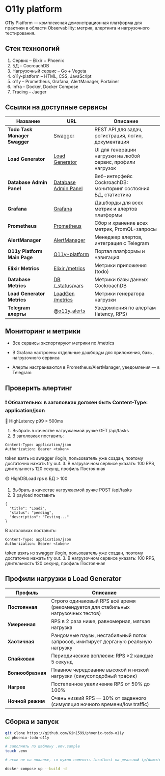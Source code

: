 # O11y platform

O11y Platform — комплексная демонстрационная платформа для практики в области Observability: метрик, алертинга и нагрузочного тестирования.

## Стек технологий

1. Сервис – Elixir + Phoenix
2. БД – CocroachDB
3. Нагрузочный сервис – Go + Vegeta
4. o11y-platform – HTML, CSS, JavaScript
5. o11y – Prometheus, Grafana, AlertManager, Portainer
6. Infra – Docker, Docker Compose
7. Tracing – Jaeger


## Ссылки на доступные сервисы

| Название                      | URL                                                           | Описание                                                       |
| ----------------------------- | ------------------------------------------------------------- | -------------------------------------------------------------- |
| **Todo Task Manager Swagger** | [Swagger](http://158.160.178.32:4000/swagger/index.html#/)         | REST API для задач, регистрация, логин, документация           |
| **Load Generator**            | [Load Generator](http://158.160.178.32:8081/)                      | UI для генерации нагрузки на любой сервис, профили нагрузок    |
| **Database Admin Panel**      | [Database Admin Panel](http://158.160.178.32:8080/#/overview/list) | Веб-интерфейс CockroachDB: мониторинг состояния БД, статистика |
| **Grafana**                   | [Grafana](http://158.160.178.32:3000/)                             | Дашборды для всех метрик и алертов платформы                   |
| **Prometheus**                | [Prometheus](http://158.160.178.32:9090/query)                     | Сбор и хранение всех метрик, PromQL-запросы                    |
| **AlertManager**              | [AlertManager](http://158.160.178.32:9093/#/alerts)                | Менеджер алертов, интеграция с Telegram                        |
| **O11y Platform Main Page**   | [O11y-platform](http://158.160.178.32/#)                        | Портал платформы и навигация                                   |
| **Elixir Metrics**            | [Elixir /metrics](http://158.160.178.32:4000/metrics)              | Метрики приложения (todo)                                      |
| **Database Metrics**          | [DB /\_status/vars](http://158.160.178.32:8080/_status/vars)       | Метрики базы данных CockroachDB                                |
| **Load Generator Metrics**    | [LoadGen /metrics](http://158.160.178.32:8081/metrics)             | Метрики генератора нагрузки                                    |
| **Telegram алерты**           | [@o11y\_alerts](https://t.me/o11y_alerts)                     | Уведомления по алертам (latency, RPS)                          |

## Мониторинг и метрики
- Все сервисы экспортируют метрики по /metrics

- В Grafana настроены отдельные дашборды для приложения, базы, нагрузочного сервиса

- Алерты настраиваются в Prometheus/AlertManager, уведомления — в Telegram

## Проверить алертинг

### ❗️ Обязательно: в заголовках должен быть Content-Type: application/json

🔴 HighLatency p99 > 500ms 

1. Выбрать в качестве нагружаемой ручке GET /api/tasks
2. В заголовках поставить:
```
Content-Type: application/json
Authorization: Bearer <token>
```
token взять из swagger /login, пользователь уже создан, поэтому достаточно нажать try out. 
3. В нагрузочном сервисе указать: 100 RPS, длительность 120 секунд, профиль Постоянная

🟡 HighDBLoad rps в БД > 100

1. Выбрать в качестве нагружаемой ручке POST /api/tasks
2. В payload поставить 
```
{
  "title": "Load2",
  "status": "pending",
  "description": "Testing..."
}
```
В заголовках поставить:
```
Content-Type: application/json
Authorization: Bearer <token>
```
token взять из swagger /login, пользователь уже создан, поэтому достаточно нажать try out. 
3. В нагрузочном сервисе указать: 100 RPS, длительность 120 секунд, профиль Постоянная

## Профили нагрузки в Load Generator
| Профиль           | Описание                                                                           |
| ----------------- | ---------------------------------------------------------------------------------- |
| **Постоянная**    | Строго одинаковый RPS всё время (рекомендуется для стабильных нагрузочных тестов)  |
| **Умеренная**     | RPS в 2 раза ниже, равномерная, мягкая нагрузка                                    |
| **Хаотичная**     | Рандомные паузы, нестабильный поток запросов, имитирует дерганую реальную нагрузку |
| **Спайковая**     | Периодические всплески: RPS ×2 каждые 5 секунд                                     |
| **Волнообразная** | Плавное чередование высокой и низкой нагрузки (синусоподобный трафик)              |
| **Нагрев**        | Постепенное увеличение RPS от 50% до 100%                                          |
| **Ночной режим**  | Очень низкий RPS — 10% от заданного (симуляция ночного времени/low traffic)        |

## Сборка и запуск

```bash
git clone https://github.com/Kin1599/phoenix-todo-o11y
cd phoenix-todo-o11y

# заполнить по шаблону .env.sample
touch .env 

# если не на локалке, то нужно поменять localhost на реальный ip/domain в файлах

docker compose up --build -d
```